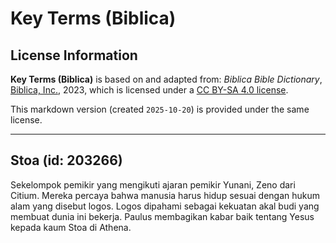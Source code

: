 # Key Terms (Biblica)

## License Information

**Key Terms (Biblica)** is based on and adapted from: _Biblica Bible Dictionary_, [Biblica, Inc.](https://www.biblica.com/), 2023, which is licensed under a [CC BY-SA 4.0 license](https://creativecommons.org/licenses/by-sa/4.0/legalcode.en).

This markdown version (created `2025-10-20`) is provided under the same license.



--------------------------------

## Stoa (id: 203266)

Sekelompok pemikir yang mengikuti ajaran pemikir Yunani, Zeno dari Citium. Mereka percaya bahwa manusia harus hidup sesuai dengan hukum alam yang disebut logos. Logos dipahami sebagai kekuatan akal budi yang membuat dunia ini bekerja. Paulus membagikan kabar baik tentang Yesus kepada kaum Stoa di Athena.


